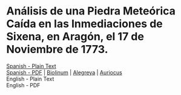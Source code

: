 # Análisis de una Piedra Meteórica Caída en las Inmediaciones de Sixena, en Aragón, el 17 de Noviembre de 1773.

[Spanish - Plain Text](full-text-spanish.md)  
[Spanish - PDF](https://cdn.solaranamnesis.com/Proust/proust_sixena_1804_spanish.pdf) | [Biolinum](https://cdn.solaranamnesis.com/Proust/proust_sixena_1804_spanish_biolinum.pdf) | [Alegreya](https://cdn.solaranamnesis.com/Proust/proust_sixena_1804_spanish_alegreya.pdf) | [Auriocus](https://cdn.solaranamnesis.com/Proust/proust_sixena_1804_spanish_aurical.pdf)  
English - Plain Text  
English - PDF  
